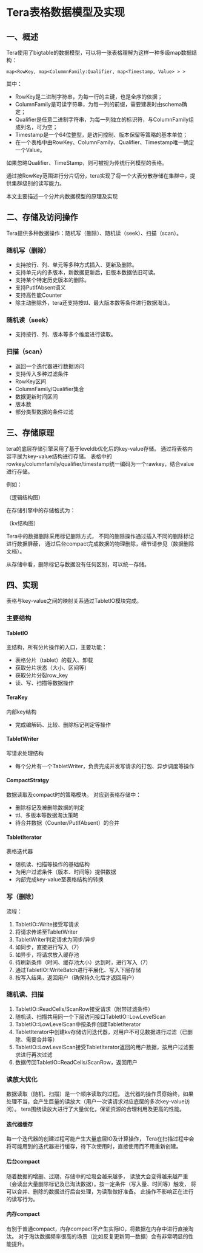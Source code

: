 # Tera表格数据模型及实现

## 一、概述
Tera使用了bigtable的数据模型，可以将一张表格理解为这样一种多级map数据结构：
```
map<RowKey, map<ColummnFamily:Qualifier, map<Timestamp, Value> > > 
```
其中：
 * RowKey是二进制字符串，为每一行的主键，也是全序的依据；
 * ColumnFamily是可读字符串，为每一列的前缀，需要建表时由schema确定；
 * Qualifier是任意二进制字符串，为每一列独立的标识符，与ColumnFamily组成列名，可为空；
 * Timestamp是一个64位整型，是访问控制、版本保留等策略的基本单位；
 * 在一个表格中由RowKey、ColumnFamily、Qualifier、Timestamp唯一确定一个Value。
	
如果忽略Qualifier、TimeStamp，则可被视为传统行列模型的表格。

通过按RowKey范围进行分片切分，tera实现了将一个大表分散存储在集群中，提供集群级别的读写能力。

本文主要描述一个分片内数据模型的原理及实现
	
## 二、存储及访问操作

Tera提供多种数据操作：随机写（删除）、随机读（seek）、扫描（scan）。

### 随机写（删除）

 * 支持按行、列、单元等多种方式插入、更新及删除。
 * 支持单元内的多版本，新数据更新后，旧版本数据依旧可读。
 * 支持某个特定历史版本的删除。
 * 支持PutIfAbsent语义
 * 支持高性能Counter
 * 除主动删除外，tera还支持按ttl、最大版本数等条件进行数据淘汰。 
		
### 随机读（seek）
		
 * 支持按行、列、版本等多个维度进行读取。
		
### 扫描（scan）
	
 * 返回一个迭代器进行数据访问
 * 支持传入多种过滤条件
  * RowKey区间
  * ColumnFamily/Qualifier集合
  * 数据更新时间区间
  * 版本数
  * 部分类型数据的条件过滤
			
## 三、存储原理

tera的底层存储引擎采用了基于leveldb优化后的key-value存储。
通过将表格内容平展为key-value结构进行存储。
表格中的rowkey/columnfamily/qualifier/timestamp统一编码为一个rawkey，结合value进行存储。

例如：

（逻辑结构图）

在存储引擎中的存储格式为：

（kv结构图）

Tera中的数据删除采用标记删除方式，
不同的删除操作通过插入不同的删除标记进行数据屏蔽，
通过后台compact完成数据的物理删除，细节请参见（数据删除文档）。

从存储中看，删除标记与数据没有任何区别，可以统一存储。

## 四、实现

表格与key-value之间的映射关系通过TabletIO模块完成。

### 主要结构

#### TabletIO

主结构，所有分片操作的入口，主要功能：

 * 表格分片（tablet）的载入、卸载
 * 获取分片状态（大小、区间等）
 * 获取分片分裂row_key
 * 读、写、扫描等数据操作

#### TeraKey

内部key结构

 * 完成编解码、比较、删除标记判定等操作

#### TabletWriter

写请求处理结构

 * 每个分片有一个TabletWriter，负责完成并发写请求的打包、异步调度等操作

#### CompactStratgy

数据读取及compact时的策略模块。
对应到表格存储中：

 * 删除标记及被删除数据的判定
 * ttl、多版本等数据淘汰策略
 * 待合并数据（Counter/PutIfAbsent）的合并

#### TabletIterator

表格迭代器

 * 随机读、扫描等操作的基础结构
 * 为用户过滤条件（版本、时间等）提供数据
 * 内部完成key-value至表格结构的转换

### 写（删除）

流程：

 1. TabletIO::Write接受写请求
 1. 将请求传递至TabletWriter
 1. TabletWriter判定请求为同步/异步
 1. 如同步，直接进行写入（7）
 1. 如异步，将请求放入缓存池
 1. 待刷新条件（时间、缓存池大小）达到时，进行写入（7）
 1. 通过TabletIO::WriteBatch进行平展化、写入下层存储
 1. 按写入结果，返回用户（确保持久化后才返回用户）

### 随机读、扫描

 1. TabletIO::ReadCells/ScanRow接受请求（附带过滤条件）
 1. 随机读、扫描共用同一个下层访问接口TabletIO::LowLevelScan
 1. TabletIO::LowLevelScan中按条件创建TabletIterator
 1. TabletIterator中创建kv存储访问迭代器，对用户不可见数据进行过滤（已删除、需要合并等）
 1. TabletIO::LowLevelScan接受TabletIterator返回的用户数据，按用户过滤要求进行再次过滤
 1.  数据传回TabletIO::ReadCells/ScanRow，返回用户
 
### 读放大优化
		
数据读取（随机、扫描）是一个顺序读取的过程。
迭代器的操作贯穿始终，如果处理不当，会产生巨量的读放大（用户一次读请求对应底层的多次key-value访问）。
tera围绕读放大进行了大量优化，保证资源的合理利用及更高的性能。
		
#### 迭代器缓存
			
每一个迭代器的创建过程可能产生大量底层IO及计算操作，
Tera在扫描过程中会将可能用到的迭代器进行缓存，待下次使用时，直接使用而不用重新创建。

#### 后台compact

随着数据的增删、过期，存储中的垃圾会越来越多，
读放大会变得越来越严重（会读出大量删除标记及已淘汰数据）。按一定条件（写入量、时间等）触发，
将可以合并、删除的数据进行后台处理，为读取做好准备。
此操作不影响正在进行的读写行为。

#### 内存compact

有别于普通compact，内存compact不产生实际IO，将数据在内存中进行直接淘汰。
对于淘汰数据频率很高的场景（比如反复更新同一数据）会有非常明显的性能提升。
